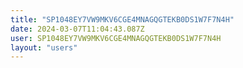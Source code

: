```yaml
---
title: "SP1048EY7VW9MKV6CGE4MNAGQGTEKB0DS1W7F7N4H"
date: 2024-03-07T11:04:43.087Z
user: SP1048EY7VW9MKV6CGE4MNAGQGTEKB0DS1W7F7N4H
layout: "users"
---
```

    